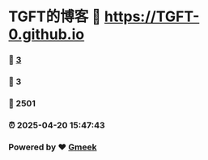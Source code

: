 # TGFT的博客 :link: https://TGFT-0.github.io 
### :page_facing_up: [3](https://TGFT-0.github.io/tag.html) 
### :speech_balloon: 3 
### :hibiscus: 2501 
### :alarm_clock: 2025-04-20 15:47:43 
### Powered by :heart: [Gmeek](https://github.com/Meekdai/Gmeek)
